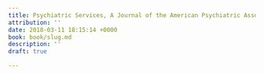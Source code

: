 ```yaml
---
title: Psychiatric Services, A Journal of the American Psychiatric Association
attribution: ''
date: 2018-03-11 18:15:14 +0000
book: book/slug.md
description: ''
draft: true

---
```

